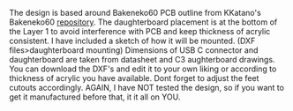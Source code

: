 The design is based around Bakeneko60 PCB outline from KKatano's Bakeneko60 [repository](https://github.com/kkatano/bakeneko-60).
The daughterboard placement is at the bottom of the Layer 1 to avoid interference with PCB and keep thickness of acrylic consistent. I have included a sketch of how it will be mounted. (DXF files>daughterboard mounting)
Dimensions of USB C connector and daughterboard are taken from datasheet and C3 aughterboard drawings.
You can download the DXF's and edit it to your own liking or according to thickness of acrylic you have available. Dont forget to adjust the feet cutouts accordingly.
AGAIN, I have NOT tested the design, so if you want to get it manufactured before that, it it all on YOU.
